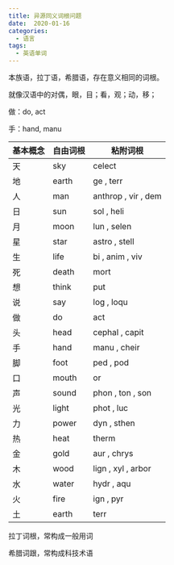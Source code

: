 ```yaml
---
title: 异源同义词根问题
date:  2020-01-16
categories:
  - 语言
tags:
  - 英语单词
---
```


本族语，拉丁语，希腊语，存在意义相同的词根。

就像汉语中的对偶，眼，目；看，观；动，移；

做：do,  act

手：hand,  manu

| 基本概念 | 自由词根 | 粘附词根            |
| -------- | -------- | ------------------- |
| 天       | sky      | celect              |
| 地       | earth    | ge , terr           |
| 人       | man      | anthrop , vir , dem |
| 日       | sun      | sol , heli          |
| 月       | moon     | lun , selen         |
| 星       | star     | astro , stell       |
| 生       | life     | bi , anim , viv     |
| 死       | death    | mort                |
| 想       | think    | put                 |
| 说       | say      | log , loqu          |
| 做       | do       | act                 |
| 头       | head     | cephal , capit      |
| 手       | hand     | manu , cheir        |
| 脚       | foot     | ped , pod           |
| 口       | mouth    | or                  |
| 声       | sound    | phon , ton , son    |
| 光       | light    | phot , luc          |
| 力       | power    | dyn , sthen         |
| 热       | heat     | therm               |
| 金       | gold     | aur , chrys         |
| 木       | wood     | lign , xyl , arbor  |
| 水       | water    | hydr , aqu          |
| 火       | fire     | ign , pyr           |
| 土       | earth    | terr                |



拉丁词根，常构成一般用词

希腊词跟，常构成科技术语